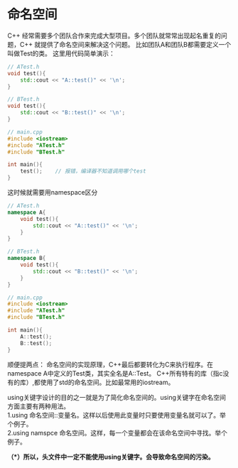 # 命名空间
C++ 经常需要多个团队合作来完成大型项目。多个团队就常常出现起名重复的问题，C++ 就提供了命名空间来解决这个问题。
比如团队A和团队B都需要定义一个叫做Test的类。
这里用代码简单演示：
```cpp
// ATest.h
void test(){
    std::cout << "A::test()" << '\n';
}
```
```cpp
// BTest.h
void test(){
    std::cout << "B::test()" << '\n';
}
```
```cpp
// main.cpp
#include <iostream>
#include "ATest.h"
#include "BTest.h"

int main(){
    test();    // 报错，编译器不知道调用哪个test
}
```  

这时候就需要用namespace区分
```cpp
// ATest.h
namespace A{
    void test(){
        std::cout << "A::test()" << '\n';
    }
}
```
```cpp
// BTest.h
namespace B{
    void test(){
        std::cout << "B::test()" << '\n';
    }
}
```
```cpp
// main.cpp
#include <iostream>
#include "ATest.h"
#include "BTest.h"

int main(){
    A::test();
    B::test();
}
```  
顺便提两点：
	命名空间的实现原理，C++最后都要转化为C来执行程序。在namespace A中定义的Test类，其实全名是A::Test。
C++所有特有的库（指c没有的库）,都使用了std的命名空间。比如最常用的iostream。

using关键字设计的目的之一就是为了简化命名空间的。using关键字在命名空间方面主要有两种用法。  
1.using 命名空间::变量名。这样以后使用此变量时只要使用变量名就可以了。举个例子。  
2.using namspce 命名空间。这样，每一个变量都会在该命名空间中寻找。举个例子。

**（*）所以，头文件中一定不能使用using关键字。会导致命名空间的污染。**
